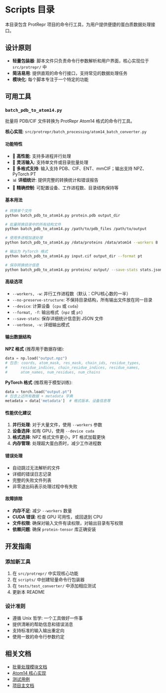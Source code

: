 # Scripts 目录

本目录包含 ProtRepr 项目的命令行工具，为用户提供便捷的蛋白质数据处理接口。

## 设计原则

- **轻量包装器**: 脚本文件只负责命令行参数解析和用户界面，核心实现位于 `src/protrepr/` 中
- **简洁易用**: 提供直观的命令行接口，支持常见的数据处理任务
- **模块化**: 每个脚本专注于一个特定的功能

## 可用工具

### `batch_pdb_to_atom14.py`

批量将 PDB/CIF 文件转换为 ProtRepr Atom14 格式的命令行工具。

**核心实现**: `src/protrepr/batch_processing/atom14_batch_converter.py`

#### 功能特性

- 🚀 **高性能**: 支持多进程并行处理
- 📁 **灵活输入**: 支持单文件或目录批量处理
- 🔄 **多格式支持**: 输入支持 PDB、CIF、ENT、mmCIF；输出支持 NPZ、PyTorch PT
- 📊 **详细统计**: 提供完整的转换统计和错误报告
- 🎯 **精确控制**: 可配置设备、工作进程数、目录结构保持等

#### 基本用法

```bash
# 转换单个文件
python batch_pdb_to_atom14.py protein.pdb output_dir

# 批量转换目录中的所有结构文件
python batch_pdb_to_atom14.py /path/to/pdb_files /path/to/output

# 使用多进程加速处理
python batch_pdb_to_atom14.py /data/proteins /data/atom14 --workers 8

# 输出为 PyTorch 格式
python batch_pdb_to_atom14.py input.cif output_dir --format pt

# 保存转换统计信息
python batch_pdb_to_atom14.py proteins/ output/ --save-stats stats.json
```

#### 高级选项

- `--workers, -w`: 并行工作进程数（默认：CPU核心数的一半）
- `--no-preserve-structure`: 不保持目录结构，所有输出文件放在同一目录
- `--device`: 计算设备（`cpu` 或 `cuda`）
- `--format, -f`: 输出格式（`npz` 或 `pt`）
- `--save-stats`: 保存详细统计信息到 JSON 文件
- `--verbose, -v`: 详细输出模式

#### 输出数据结构

**NPZ 格式** (推荐用于数据存储):
```python
data = np.load("output.npz")
# 包含: coords, atom_mask, res_mask, chain_ids, residue_types,
#      residue_indices, chain_residue_indices, residue_names, 
#      atom_names, num_residues, num_chains
```

**PyTorch 格式** (推荐用于模型训练):
```python
data = torch.load("output.pt")
# 包含上述所有数据 + metadata 字典
metadata = data['metadata']  # 格式版本、设备信息等
```

#### 性能优化建议

1. **并行处理**: 对于大量文件，使用 `--workers` 参数
2. **设备选择**: 如有 GPU，使用 `--device cuda` 
3. **格式选择**: NPZ 格式文件更小，PT 格式加载更快
4. **内存管理**: 处理超大蛋白质时，减少工作进程数

#### 错误处理

- 自动跳过无法解析的文件
- 详细的错误日志记录
- 完整的失败文件列表
- 非零退出码表示处理过程中有失败

#### 故障排除

- **内存不足**: 减少 `--workers` 数量
- **CUDA 错误**: 检查 GPU 可用性，或回退到 CPU
- **文件权限**: 确保对输入文件有读权限，对输出目录有写权限
- **依赖问题**: 确保 `protein-tensor` 库正确安装

## 开发指南

### 添加新工具

1. 在 `src/protrepr/` 中实现核心功能
2. 在 `scripts/` 中创建轻量命令行包装器
3. 在 `tests/test_converter/` 中添加相应测试
4. 更新本 README

### 设计准则

- 遵循 Unix 哲学: 一个工具做好一件事
- 提供清晰的帮助信息和错误消息
- 支持标准的输入输出重定向
- 使用一致的命令行参数约定

## 相关文档

- [批量处理模块文档](../src/protrepr/batch_processing/)
- [Atom14 核心实现](../src/protrepr/core/atom14.py)
- [测试用例](../tests/test_converter/)
- [项目主文档](../README.md) 
